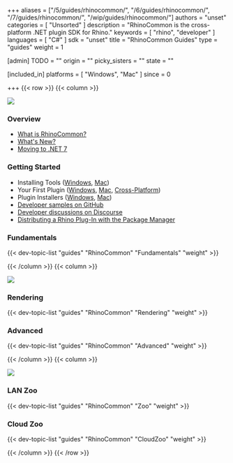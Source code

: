 +++
aliases = ["/5/guides/rhinocommon/", "/6/guides/rhinocommon/", "/7/guides/rhinocommon/", "/wip/guides/rhinocommon/"]
authors = "unset"
categories = [ "Unsorted" ]
description = "RhinoCommon is the cross-platform .NET plugin SDK for Rhino."
keywords = [ "rhino", "developer" ]
languages = [ "C#" ]
sdk = "unset"
title = "RhinoCommon Guides"
type = "guides"
weight = 1

[admin]
TODO = ""
origin = ""
picky_sisters = ""
state = ""

[included_in]
platforms = [ "Windows", "Mac" ]
since = 0

+++
{{< row >}}
{{< column >}}

<!--the .snagit project for this image can be found next to the image -->
[<img src="/images/rhinocommon-guides-col1.png">](/guides/rhinocommon/what-is-rhinocommon/)

### Overview

- [What is RhinoCommon?](/guides/rhinocommon/what-is-rhinocommon/)
- [What's New?](/guides/rhinocommon/whats-new/)
- [Moving to .NET 7](/guides/rhinocommon/moving-to-dotnet-7)

### Getting Started

- Installing Tools ([Windows](/guides/rhinocommon/installing-tools-windows/), [Mac](/guides/rhinocommon/installing-tools-mac/))
- Your First Plugin ([Windows](/guides/rhinocommon/your-first-plugin-windows/), [Mac](/guides/rhinocommon/your-first-plugin-mac/), [Cross-Platform](/guides/rhinocommon/your-first-plugin-crossplatform/))
- Plugin Installers ([Windows](/guides/rhinocommon/plugin-installers-windows/), [Mac](/guides/rhinocommon/plugin-installers-mac/))
- [Developer samples on GitHub](https://github.com/mcneel/rhino-developer-samples)
- [Developer discussions on Discourse](https://discourse.mcneel.com/c/rhino-developer)
- [Distributing a Rhino Plug-In with the Package Manager](/guides/yak/creating-a-rhino-plugin-package/)

### Fundamentals

{{< dev-topic-list "guides" "RhinoCommon" "Fundamentals" "weight" >}}

{{< /column >}}
{{< column >}}

<!--the .snagit project for this image can be found next to the image -->
[<img src="/images/rhinocommon-guides-col2.png">](/guides/rhinocommon/display-conduits/)

### Rendering

{{< dev-topic-list "guides" "RhinoCommon" "Rendering" "weight" >}}

### Advanced

{{< dev-topic-list "guides" "RhinoCommon" "Advanced" "weight" >}}

{{< /column >}}
{{< column >}}

<!--the .snagit project for this image can be found next to the image -->
[<img src="/images/rhinocommon-guides-col3.png">](/guides/rhinocommon/creating-zoo-plugins/)

### LAN Zoo

{{< dev-topic-list "guides" "RhinoCommon" "Zoo" "weight" >}}

### Cloud Zoo

{{< dev-topic-list "guides" "RhinoCommon" "CloudZoo" "weight" >}}

{{< /column >}}
{{< /row >}}
